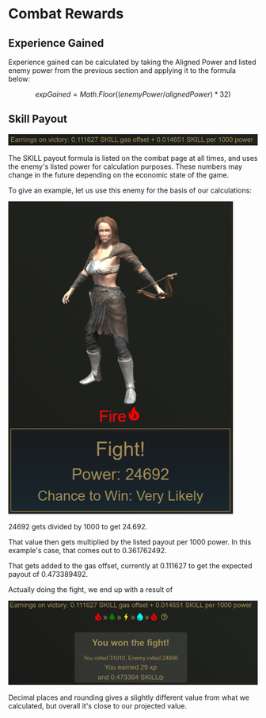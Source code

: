 # Combat Rewards

## Experience Gained

Experience gained can be calculated by taking the Aligned Power and listed enemy power from the previous section and applying it to the formula below:

$$
expGained = Math.Floor((enemyPower / alignedPower) * 32)
$$

## Skill Payout

![Taken July 5, 2012](../../.gitbook/assets/skill-payout.png)

The SKILL payout formula is listed on the combat page at all times, and uses the enemy's listed power for calculation purposes. These numbers may change in the future depending on the economic state of the game.

To give an example, let us use this enemy for the basis of our calculations:

![](../../.gitbook/assets/sample-enemy-skill-payout.png)

24692 gets divided by 1000 to get 24.692.

That value then gets multiplied by the listed payout per 1000 power. In this example's case, that comes out to 0.361762492.

That gets added to the gas offset, currently at 0.111627 to get the expected payout of 0.473389492.

Actually doing the fight, we end up with a result of

![Taken July 5, 2021](../../.gitbook/assets/skill-payout-sample.png)

Decimal places and rounding gives a slightly different value from what we calculated, but overall it's close to our projected value.

